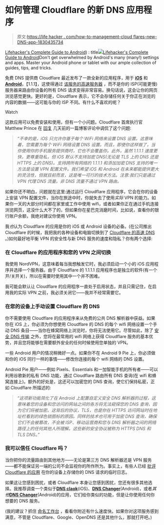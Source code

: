 # 如何管理 Cloudflare 的新 DNS 应用程序

> 原文:[https://life hacker . com/how-to-management-cloud flares-new-DNS-app-1830435734](https://lifehacker.com/how-to-manage-cloudflares-new-dns-app-1830435734)

[Lifehacker's Complete Guide to Android](https://androidos.kinja.com)) : title[![](../Images/e2dcc498f7314a475ad7b9879a9d5584.png)](https://androidos.kinja.com)[Lifehacker's Complete Guide to Android](https://androidos.kinja.com)Don't get overwhelmed by Android's many (many!) settings and apps. Master your Android phone or tablet with our ample collection of guides, tips, and tricks.

免费 DNS 提供商 Cloudflare 最近发布了一款全新的应用程序，用于 [**iOS**](https://itunes.apple.com/us/app/1-1-1-1-faster-internet/id1423538627?mt=8) 和[**Android**](https://play.google.com/store/apps/details?id=com.cloudflare.onedotonedotonedotone&hl=en_US)，【1.1.1】，这使得通过 [该服务的高速服务器](https://www.cloudflare.com/learning/dns/what-is-1.1.1.1/) ，而不是你的 ISP(可能更慢)服务器来路由你设备的所有 DNS 请求变得非常容易。换句话说，这会让你的网页浏览感觉更快。更好的是，Cloudflare 表示，它不会存储任何关于你正在浏览的内容的数据——这可能与你的 ISP 不同。有什么不喜欢的呢？

Watch

这款应用可以免费安装和使用，但有一个小问题。Cloudflare 首席执行官 Matthew Prince 在 [回复](https://blog.cloudflare.com/1-thing-you-can-do-to-make-your-internet-safer-and-faster/#comment-4190526220) 几天前的一篇博客评论中调侃了这个问题:

> *“不幸的是，iOS 只允许你基于每个 WiFi 网络来设置 DNS 设置。这意味着，您需要为每个 WiFi 网络设置 DNS 设置。而且，即使你这样做了，当你使用你的手机服务提供商时，它也不会覆盖你。此外，虽然 1.1.1.1 速度更快，更尊重隐私，但 iOS 默认不支持加密 DNS(无论是 TLS 上的 DNS 还是 HTTPS 上的 DNS)。支持跨所有网络的 1.1.1.1 *和*添加加密 DNS 支持的唯一方法是设置 VPN 配置文件。我们希望 iOS 和 Android 在未来都能提供更大的灵活性，但就目前而言，这是唯一可行的技术方法。注意:我们只是通过 VPN 代理 DNS 流量。非 DNS 流量不通过 VPN 路由。*

如果你还不明白，问题就在这里:通过运行 Cloudflare 应用程序，它会在你的设备上安装 VPN 配置文件，当你在旅途中时，你就失去了使用*实际* VPN 的能力。如果你一天的大部分时间都在家里或工作中使用 wifi，或者如果你正在通过手机连接浏览网页，这没什么大不了的，但如果你在星巴克消磨时间，比如说，查看你的银行账户余额，我绝对建议你使用 VPN。

我*也*认为 Cloudflare 的应用是你的 iOS 或 Android 设备的必备。(在公司推出 Cloudflare 的时候，我把我的各种设备和电脑切换到了 [Cloudflare 的高速 DNS](https://lifehacker.com/how-to-browse-faster-and-more-securely-with-cloudflar-1824256064) 。)如何最好地平衡 VPN 的安全性与新 DNS 服务的速度和隐私？你有两个选择:

### 在 Cloudflare 的应用程序和您的 VPN 之间切换

我使用 NordVPN，这意味着每当我想触发它时，我必须启动一个小的 iOS 应用程序并选择一个服务器。由于 Cloudflare 的 1.1.1.1 应用程序也是独立的软件(有一个开/关开关)，所以在需要时使用其中一个并不困难。

我可能会默认让 Cloudflare 的应用程序一直处于启用状态，并且只需记住，在启用我的实际 VPN 之前，我必须关闭它——我并不经常需要它。

### 在您的设备上手动设置 Cloudflare 的 DNS

你不需要使用 Cloudflare 的应用程序来从免费的公共 DNS 解析器中获益。如果你在 iOS 上，你必须为你想使用 Cloudflare 的 DNS 的每个 wifi 网络设置一个手动 DNS 条目——当你在蜂窝网络上浏览时，你将无法使用它。尽管如此，除了 [安全 DNS 传输](https://www.cloudflare.com/ssl/encrypted-sni/) 之外，您将在最常用的 wifi 网络上获得 Cloudflare 服务的基本优势，并且您将能够在需要额外安全的任何时候使用您单独的 VPN。

一些 Android 用户的情况稍微好一点。如果你不在 Android 9 Pie 上，你必须做和你的 iOS 同行一样的事情——修改你连接的每个 wifi 网络的 DNS 设置。

Android Pie 用户——例如 Pixels、Essentials 和一加智能手机的所有者——可以利用谷歌新的私有 DNS 功能，通过 Cloudflare 路由所有 DNS 查询(在 wifi 和蜂窝连接上)。额外的好处是，这还可以加密您的 DNS 查询，使它们保持私密，正如 Cloudflare 所描述的:

> *“这项新功能简化了在 Android 上配置自定义安全 DNS 解析器的过程，这意味着您的设备和您访问的网站之间的各方将无法窥探您的 DNS 查询，因为它们将被加密。这背后的协议，TLS，也是你在 HTTPS 访问网站时在地址栏看到的绿色锁图标的原因。同样的技术也可用于加密 DNS 查询，确保它们不会被篡改，不会被 ISP、移动运营商和您与 DNS 解析器之间的网络路径上的任何其他人所理解。这些新的安全协议被称为 HTTPS DNS 和 TLS DNS。”*

### 我可以信任 Cloudflare 吗？

当你把你的流量路由到其他地方——无论是第三方 DNS 解析器还是 VPN 服务——都不能保证另一端的公司不会监视你的所作所为。事实上，有些人已经 [批评 Cloudflare 的应用](https://www.reddit.com/r/privacy/comments/9wmjey/cloudflares_mobile_application_1111_faster_safer/) 在你的设备上存储你的 DNS 请求的临时日志。

如果这让您感到困扰，或者 Cloudflare 本身让您感到困扰，您还有很多其他选择。我推荐调查一个类似于[**DNS claok**](https://itunes.apple.com/us/app/dnscloak-dnscrypt-doh-client/id1330471557?mt=8)(iOS)、[**DNS Changer**](https://play.google.com/store/apps/details?id=com.burakgon.dnschanger)(Android)，或者*其他*[**DNS Changer**](https://play.google.com/store/apps/details?id=com.frostnerd.dnschanger)(Android)的应用，它们给你类似的功能，但是让你使用任何你想要的 DNS 服务。

(我的建议？抓住 [命名工作台](https://code.google.com/archive/p/namebench/downloads) ，看看你附近有什么速度快。如果你对这项服务感到满意，不管是 Cloudflare、Google、OpenDNS 还是其他什么，那就打开吧。)